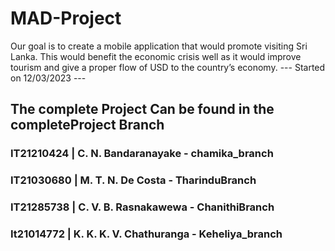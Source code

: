 # MAD-Project
Our goal is to create a mobile application that would promote visiting Sri Lanka. This would benefit the economic crisis well as it would improve tourism and give a proper flow of USD to the country’s economy. 
--- Started on 12/03/2023 ---

## The complete Project Can be found in the completeProject Branch

### IT21210424 | C. N. Bandaranayake - chamika_branch
### IT21030680 | M. T. N. De Costa - TharinduBranch
### IT21285738 | C. V. B. Rasnakawewa - ChanithiBranch
### It21014772 | K. K. K. V. Chathuranga - Keheliya_branch
